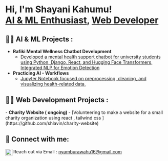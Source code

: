 <h1>Hi, I'm Shayani Kahumu! <br/><a href="https://github.com/joshmadakor1">AI & ML Enthusiast</a>, <a href="https://www.linkedin.com/in/joshmadakor/">Web Developer</a>

<h2>👨‍💻 AI & ML Projects :</h2>

- <b>Rafiki Mental Wellness Chatbot Development</b>
  - [Developed a mental health support chatbot for university students using Python, Django, React, and Hugging Face Transformers, Integrated NLP for Emotion Detection](https://github.com/shlavin/project)
- <b> Practicing AI - Workflows</b>
  - [Jupyter Notebook focused on preprocessing, cleaning, and visualizing health-related data. ](https://github.com/shlavin/AI-workflows)

<h2>👨‍💻 Web Development Projects :</h2>
- <b> Charity Website ( ongoing) </b>
  - [Volunteering to make a website for a small charity organization using react , tailwind css ](https://github.com/shlavin/charity-website)


<h2> 🤳 Connect with me:</h2>

Reach out via Email : nyamburawahu16@gmail.com
[<img align="left" alt="ShayaniKahumu | LinkedIn" width="22px" src="https://cdn.jsdelivr.net/npm/simple-icons@v3/icons/linkedin.svg" />][linkedin]


[linkedin]: https://www.linkedin.com/in/shayani-kahumu-267983260/

